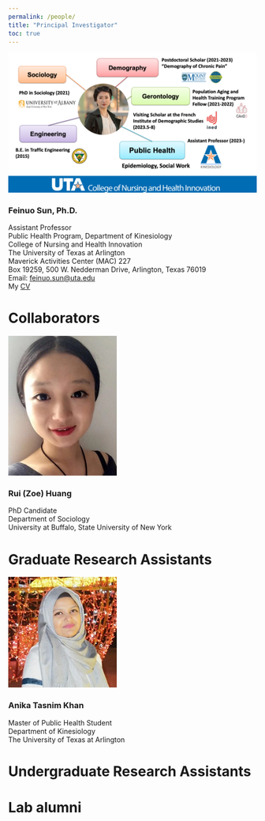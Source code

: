 ```yaml
---
permalink: /people/
title: "Principal Investigator"
toc: true
---
```

![](profile.png)

### Feinuo Sun, Ph.D.
Assistant Professor\
Public Health Program, Department of Kinesiology\
College of Nursing and Health Innovation\
The University of Texas at Arlington\
Maverick Activities Center (MAC) 227\
Box 19259, 500 W. Nedderman Drive, Arlington, Texas 76019\
Email: feinuo.sun@uta.edu\
My [CV](https://github.com/feinuosun/she-lab/blob/main/assets/images/CV_Sun_Feb%202024.pdf)

# Collaborators
![](zoe.jpeg)
### Rui (Zoe) Huang
PhD Candidate\
Department of Sociology\
University at Buffalo, State University of New York

# Graduate Research Assistants
![](anika.jpeg)
### Anika Tasnim Khan 
Master of Public Health Student\
Department of Kinesiology\
The University of Texas at Arlington

# Undergraduate Research Assistants

# Lab alumni
